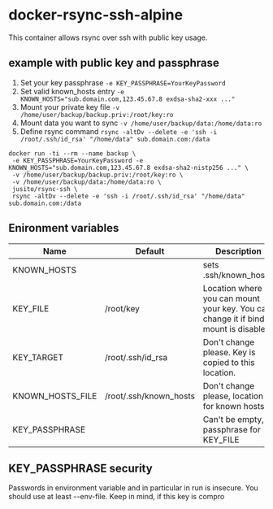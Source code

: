 # docker-rsync-ssh-alpine

This container allows rsync over ssh with public key usage.

## example with public key and passphrase
1. Set your key passphrase `-e KEY_PASSPHRASE=YourKeyPassword`
2. Set valid known_hosts entry `-e KNOWN_HOSTS="sub.domain.com,123.45.67.8 exdsa-sha2-xxx ..."`
3. Mount your private key file `-v /home/user/backup/backup.priv:/root/key:ro` 
4. Mount data you want to sync `-v /home/user/backup/data:/home/data:ro`
5. Define rsync command `rsync -altDv --delete -e 'ssh -i /root/.ssh/id_rsa' "/home/data" sub.domain.com:/data`

```
docker run -ti --rm --name backup \
 -e KEY_PASSPHRASE=YourKeyPassword -e KNOWN_HOSTS="sub.domain.com,123.45.67.8 exdsa-sha2-nistp256 ..." \
 -v /home/user/backup/backup.priv:/root/key:ro \
 -v /home/user/backup/data:/home/data:ro \
 jusito/rsync-ssh \
 rsync -altDv --delete -e 'ssh -i /root/.ssh/id_rsa' "/home/data" sub.domain.com:/data
```
 
## Enironment variables
|Name|Default|Description|
|-|-|-|
|KNOWN\_HOSTS||sets .ssh/known\_hosts.|
|KEY_FILE|/root/key|Location where you can mount your key. You can change it if bind mount is disabled|
|KEY\_TARGET|/root/.ssh/id\_rsa|Don't change please. Key is copied to this location.|
|KNOWN\_HOSTS\_FILE|/root/.ssh/known\_hosts|Don't change please, location for known hosts|
|KEY\_PASSPHRASE||Can't be empty, passphrase for KEY\_FILE|

## KEY_PASSPHRASE security
Passwords in environment variable and in particular in run is insecure. You should use at least --env-file. Keep in mind, if this key is compro
